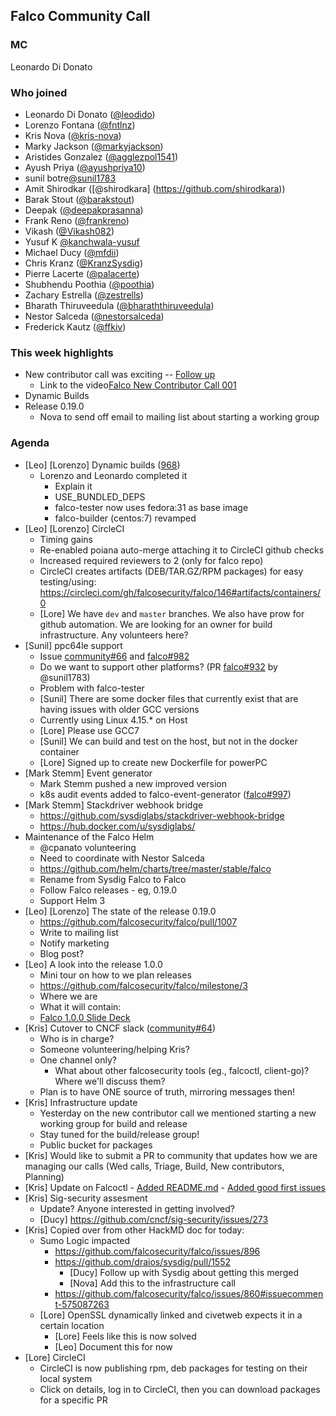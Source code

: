 ## Falco Community Call

### MC

Leonardo Di Donato

### Who joined

- Leonardo Di Donato ([@leodido](https://github.com/leodido))
- Lorenzo Fontana ([@fntlnz](https://github.com/leodido))
- Kris Nova ([@kris-nova](https://github.com/kris-nova))
- Marky Jackson ([@markyjackson](https://github.com/markyjackson-taulia))
- Aristides Gonzalez ([@agglezpol1541](https://github.com/ariguillegp))
- Ayush Priya ([@ayushpriya10](https://github.com/ayushpriya10))
- sunil botre[@sunil1783](https://github.com/sunil1783)
- Amit Shirodkar ([@shirodkara] (https://github.com/shirodkara))
- Barak Stout ([@barakstout](https://github.com/BarakStout))
- Deepak ([@deepakprasanna](https://github.com/deepakprasanna/))
- Frank Reno ([@frankreno](https://github.com/frankreno))
- Vikash ([@Vikash082](https://github.com/Vikash082))
- Yusuf K [@kanchwala-yusuf](https://github.com/kanchwala-yusuf)
- Michael Ducy ([@mfdii](https://github.com/mfdii))
- Chris Kranz ([@KranzSysdig](https://github.com/KranzSysdig))
- Pierre Lacerte ([@palacerte](https://github.com/ephemeral))
- Shubhendu Poothia ([@poothia](https://github.com/poothia))
- Zachary Estrella ([@zestrells](https://github.com/zestrells))
- Bharath Thiruveedula ([@bharaththiruveedula](https://github.com/bharaththiruveedula))
- Nestor Salceda ([@nestorsalceda](https://github.com/nestorsalceda))
- Frederick Kautz ([@ffkiv](https://GitHub.com/fkautz))



### This week highlights

- New contributor call was exciting -- [Follow up](https://lists.cncf.io/g/cncf-falco-dev/topic/update_from_new_contributor/69964948)
    - Link to the video[Falco New Contributor Call 001](https://www.youtube.com/watch?v=ueBRvu_SR0k)
- Dynamic Builds
- Release 0.19.0
    - Nova to send off email to mailing list about starting a working group

### Agenda

- [Leo] [Lorenzo] Dynamic builds ([968](https://github.com/falcosecurity/falco/pull/968))
    - Lorenzo and Leonardo completed it
        - Explain it
        - USE_BUNDLED_DEPS
        - falco-tester now uses fedora:31 as base image
        - falco-builder (centos:7) revamped
- [Leo] [Lorenzo] CircleCI
    - Timing gains
    - Re-enabled poiana auto-merge attaching it to CircleCI github checks
    - Increased required reviewers to 2 (only for falco repo)
    - CircleCI creates artifacts (DEB/TAR.GZ/RPM packages) for easy testing/using: https://circleci.com/gh/falcosecurity/falco/146#artifacts/containers/0
    - [Lore] We have `dev` and `master` branches. We also have prow for github automation. We are looking for an owner for build infrastructure. Any volunteers here?
- [Sunil] ppc64le support
    - Issue [community#66](https://github.com/falcosecurity/community/issues/66) and [falco#982](https://github.com/falcosecurity/falco/issues/982)
    - Do we want to support other platforms? (PR [falco#932](https://github.com/falcosecurity/falco/pull/932) by @sunil1783)
    - Problem with falco-tester
    - [Sunil] There are some docker files that currently exist that are having issues with older GCC versions
    - Currently using Linux 4.15.* on Host
    - [Lore] Please use GCC7
    - [Sunil] We can build and test on the host, but not in the docker container
    - [Lore] Signed up to create new Dockerfile for powerPC
- [Mark Stemm] Event generator
    - Mark Stemm pushed a new improved version
    - k8s audit events added to falco-event-generator ([falco#997](https://github.com/falcosecurity/falco/pull/997))
- [Mark Stemm] Stackdriver webhook bridge
    - https://github.com/sysdiglabs/stackdriver-webhook-bridge
    - https://hub.docker.com/u/sysdiglabs/
- Maintenance of the Falco Helm
    - @cpanato volunteering
    - Need to coordinate with Nestor Salceda
    - https://github.com/helm/charts/tree/master/stable/falco
    - Rename from Sysdig Falco to Falco
    - Follow Falco releases - eg, 0.19.0
    - Support Helm 3
- [Leo] [Lorenzo] The state of the release 0.19.0
    - https://github.com/falcosecurity/falco/pull/1007
    - Write to mailing list
    - Notify marketing
    - Blog post?
- [Leo] A look into the release 1.0.0
    - Mini tour on how to we plan releases
    - https://github.com/falcosecurity/falco/milestone/3
    - Where we are
    - What it will contain:
    - [Falco 1.0.0 Slide Deck](https://docs.google.com/presentation/d/1LqokBheEHvh4f8jk1TXd5OkyMmRnOxNkcf22ihT1BsI/edit#slide=id.g6b368436fc_2_81)
- [Kris] Cutover to CNCF slack ([community#64](https://github.com/falcosecurity/community/issues/64))
    - Who is in charge?
    - Someone volunteering/helping Kris?
    - One channel only?
        - What about other falcosecurity tools (eg., falcoctl, client-go)? Where we'll discuss them?
    - Plan is to have ONE source of truth, mirroring messages then!
- [Kris] Infrastructure update
    - Yesterday on the new contributor call we mentioned starting a new working group for build and release
    - Stay tuned for the build/release group!
    - Public bucket for packages
- [Kris] Would like to submit a PR to community that updates how we are managing our calls (Wed calls, Triage, Build, New contributors, Planning)
- [Kris] Update on Falcoctl - [Added README.md](https://github.com/falcosecurity/falcoctl/pull/58) - [Added good first issues](https://github.com/falcosecurity/falcoctl/issues?q=is%3Aissue+is%3Aopen+label%3A%22good+first+issue%22)
- [Kris] Sig-security assesment
    - Update? Anyone interested in getting involved?
    - [Ducy] https://github.com/cncf/sig-security/issues/273
- [Kris] Copied over from other HackMD doc for today:
     - Sumo Logic impacted
        - https://github.com/falcosecurity/falco/issues/896
        - https://github.com/draios/sysdig/pull/1552
            - [Ducy] Follow up with Sysdig about getting this merged
            - [Nova] Add this to the infrastructure call
        - https://github.com/falcosecurity/falco/issues/860#issuecomment-575087263
    - [Lore] OpenSSL dynamically linked and civetweb expects it in a certain location
        - [Lore] Feels like this is now solved
        - [Leo] Document this for now
- [Lore] CircleCI
    - CircleCI is now publishing rpm, deb packages for testing on their local system
    - Click on details, log in to CircleCI, then you can download packages for a specific PR